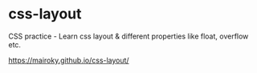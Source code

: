 # css-layout
CSS practice - Learn css layout &amp; different properties like float, overflow etc.

https://mairoky.github.io/css-layout/
